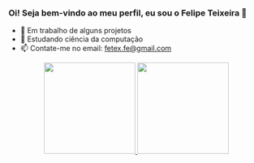 ### Oi! Seja bem-vindo ao meu perfil, eu sou o Felipe Teixeira 👋





- 🔭 Em trabalho de alguns projetos
- 🌱 Estudando ciência da computação
- 📫 Contate-me no email: fetex.fe@gmail.com

<div align="center">
  <a href="https://github.com/1Fetex">
  <img height="180em" src="https://github-readme-stats.vercel.app/api?username=1Fetex&show_icons=true&theme=cobalt&include_all_commits=true&count_private=true"/>
  <img height="180em" src="https://github-readme-stats.vercel.app/api/top-langs/?username=1Fetex&layout=compact&langs_count=7&theme=cobalt"/>
</div>
   

  </div>
